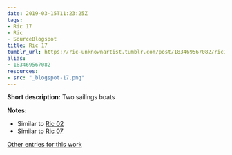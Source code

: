 ```yaml
---
date: 2019-03-15T11:23:25Z
tags:
- Ric 17
- Ric
- SourceBlogspot
title: Ric 17
tumblr_url: https://ric-unknownartist.tumblr.com/post/183469567082/ric17
alias:
- 183469567082
resources:
- src: "_blogspot-17.png"
---
```


**Short description:** Two sailings boats

**Notes:**

- Similar to [Ric 02](/tags/ric-02)
- Similar to [Ric 07](/tags/ric-07)

[Other entries for this work](/tags/ric-17)
